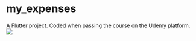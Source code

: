 # my_expenses

A Flutter project.
Coded when passing the course on the Udemy platform.
![](my_expenses.gif)
